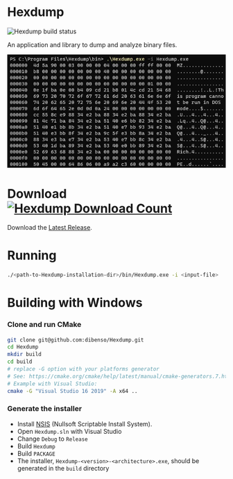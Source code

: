 # Hexdump
![Hexdump build status](https://github.com/dibenso/Hexdump/actions/workflows/cmake.yml/badge.svg "Hexdump build status")        
         
An application and library to dump and analyze binary files.

![Hexdump](screenshot.jpg?raw=true "Hexdump")

# Download [![Hexdump Download Count](https://img.shields.io/github/downloads/dibenso/Hexdump/total)](https://tooomm.github.io/github-release-stats/?username=dibenso&repository=Hexdump)        

Download the [Latest Release](https://github.com/dibenso/Hexdump/releases).         

# Running
```sh
./<path-to-Hexdump-installation-dir>/bin/Hexdump.exe -i <input-file>
```

# Building with Windows      
### Clone and run CMake     
```sh
git clone git@github.com:dibenso/Hexdump.git
cd Hexdump
mkdir build
cd build
# replace -G option with your platforms generator
# See: https://cmake.org/cmake/help/latest/manual/cmake-generators.7.html
# Example with Visual Studio:
cmake -G "Visual Studio 16 2019" -A x64 ..
```      
### Generate the installer     
* Install [NSIS](https://nsis.sourceforge.io/Download) (Nullsoft Scriptable Install System).     
* Open `Hexdump.sln` with Visual Studio     
* Change `Debug` to `Release`    
* Build `Hexdump`     
* Build `PACKAGE`     
* The installer, `Hexdump-<version>-<architecture>.exe`, should be generated in the `build` directory
